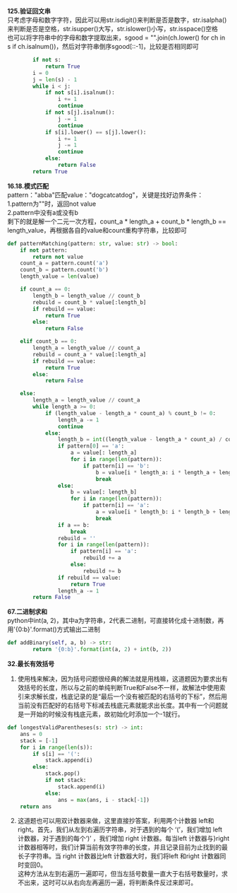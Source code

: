 **125.验证回文串**</br>
只考虑字母和数字字符，因此可以用str.isdigit()来判断是否是数字，str.isalpha()来判断是否是空格，str.isupper()大写，str.islower()小写，str.isspace()空格</br>
也可以将字符串中的字母和数字提取出来，sgood = "".join(ch.lower() for ch in s if ch.isalnum())，然后对字符串倒序sgood[::-1]，比较是否相同即可</br>
```python
        if not s:
            return True
        i = 0
        j = len(s) - 1
        while i < j:
            if not s[i].isalnum():
                i += 1
                continue
            if not s[j].isalnum():
                j -= 1
                continue
            if s[i].lower() == s[j].lower():
                i += 1
                j -= 1
                continue
            else:
                return False
        return True
```
**16.18.模式匹配**</br>
pattern："abba"匹配value："dogcatcatdog"，关键是找好边界条件：</br>
1.pattern为""时，返回not value </br>
2.pattern中没有a或没有b </br>
剩下的就是解一个二元一次方程，count_a * length_a + count_b * length_b == length_value，再根据各自的value和count重构字符串，比较即可
```python
def patternMatching(pattern: str, value: str) -> bool:
    if not pattern:
        return not value
    count_a = pattern.count('a')
    count_b = pattern.count('b')
    length_value = len(value)

    if count_a == 0:
        length_b = length_value // count_b
        rebuild = count_b * value[:length_b]
        if rebuild == value:
            return True
        else:
            return False

    elif count_b == 0:
        length_a = length_value // count_a
        rebuild = count_a * value[:length_a]
        if rebuild == value:
            return True
        else:
            return False

    else:
        length_a = length_value // count_a
        while length_a >= 0:
            if (length_value - length_a * count_a) % count_b != 0:
                length_a -= 1
                continue
            else:
                length_b = int((length_value - length_a * count_a) / count_b)
                if pattern[0] == 'a':
                    a = value[: length_a]
                    for i in range(len(pattern)):
                        if pattern[i] == 'b':
                            b = value[i * length_a: i * length_a + length_b]
                            break
                else:
                    b = value[: length_b]
                    for i in range(len(pattern)):
                        if pattern[i] == 'a':
                            a = value[i * length_b: i * length_b + length_a]
                            break
                if a == b:
                    break
                rebuild = ''
                for i in range(len(pattern)):
                    if pattern[i] == 'a':
                        rebuild += a
                    else:
                        rebuild += b
                if rebuild == value:
                    return True
                length_a -= 1
        return False
```

**67.二进制求和**</br>
python中int(a, 2)，其中a为字符串，2代表二进制，可直接转化成十进制数，再用'{0:b}'.format()方式输出二进制</br>
```python
def addBinary(self, a, b) -> str:
        return '{0:b}'.format(int(a, 2) + int(b, 2))
```
**32.最长有效括号**</br>
1. 使用栈来解决，因为括号问题很经典的解法就是用栈嘛，这道题因为要求出有效括号的长度，所以与之前的单纯判断True和False不一样，故解法中使用索引来求解长度，栈底记录的是“最后一个没有被匹配的右括号的下标”，然后用当前没有匹配好的右括号下标减去栈底元素就能求出长度。其中有一个问题就是一开始的时候没有栈底元素，故初始化时添加一个-1就行。
```python
def longestValidParentheses(s: str) -> int:
    ans = 0
    stack = [-1]
    for i in range(len(s)):
        if s[i] == '(':
            stack.append(i)
        else:
            stack.pop()
            if not stack:
                stack.append(i)
            else:
                ans = max(ans, i - stack[-1])
    return ans
```
2. 这道题也可以用双计数器来做，这里直接抄答案，利用两个计数器 left和right。首先，我们从左到右遍历字符串，对于遇到的每个 ‘(’，我们增加 left 计数器，对于遇到的每个‘)’ ，我们增加 right 计数器。每当left 计数器与}right 计数器相等时，我们计算当前有效字符串的长度，并且记录目前为止找到的最长子字符串。当 right 计数器比left 计数器大时，我们将left 和right 计数器同时变回0。</br>
这种方法从左到右遍历一遍即可，但当左括号数量一直大于右括号数量时，求不出来，这时可以从右向左再遍历一遍，将判断条件反过来即可。
